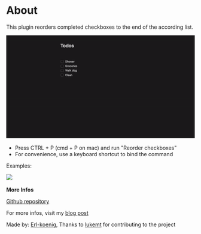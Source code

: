 # About

This plugin reorders completed checkboxes to the end of the according list.

![A demo of the plugin working](demo.gif)

-   Press CTRL + P (cmd + P on mac) and run "Reorder checkboxes"
-   For convenience, use a keyboard shortcut to bind the command

Examples:

![](https://i.imgur.com/fEyG45b.png)

**More Infos**

[Github repository](https://github.com/Erl-koenig/obsidian-checkboxReorder)

For more infos, visit my [blog post](https://erlkoenig-blog.vercel.app/obsidian-checkbox-reorder)

Made by:
[Erl-koenig](https://github.com/Erl-koenig),
Thanks to [lukemt](https://github.com/lukemt) for contributing to the project
